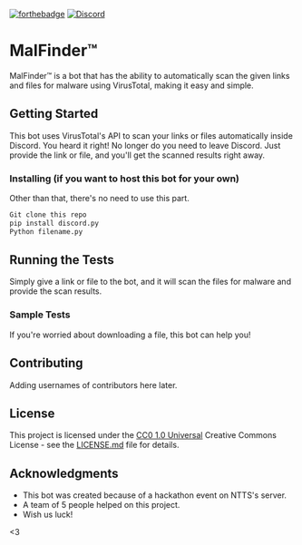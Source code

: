 [![forthebadge](http://forthebadge.com/images/badges/built-with-love.svg)](http://forthebadge.com)
[![Discord][npm-image]][npm-url]


# MalFinder™

MalFinder™ is a bot that has the ability to automatically scan the given links and files for malware using VirusTotal, making it easy and simple.

## Getting Started

This bot uses VirusTotal's API to scan your links or files automatically inside Discord. You heard it right! No longer do you need to leave Discord. Just provide the link or file, and you'll get the scanned results right away.

### Installing (if you want to host this bot for your own)
Other than that, there's no need to use this part.

```bash
Git clone this repo
pip install discord.py
Python filename.py
```

## Running the Tests

Simply give a link or file to the bot, and it will scan the files for malware and provide the scan results.

### Sample Tests

If you're worried about downloading a file, this bot can help you!

## Contributing

Adding usernames of contributors here later.

## License

This project is licensed under the [CC0 1.0 Universal](LICENSE.md) Creative Commons License - see the [LICENSE.md](LICENSE.md) file for details.

## Acknowledgments

- This bot was created because of a hackathon event on NTTS's server.
- A team of 5 people helped on this project.
- Wish us luck!

<3


[npm-url]: https://npmjs.org/package/datadog-metrics
[npm-image]: https://img.shields.io/npm/v/datadog-metrics.svg?style=flat-square
